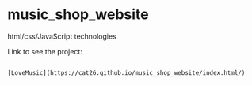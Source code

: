 # music_shop_website
html/css/JavaScript technologies

Link to see the project:
```

[LoveMusic](https://cat26.github.io/music_shop_website/index.html/)
```
